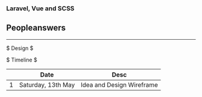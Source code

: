 ### Laravel, Vue and SCSS

## Peopleanswers

---

$ Design $

$ Timeline $

<table width="100%">
  <thead>
    <tr>
      <th></th>
      <th>Date</th>
      <th>Desc</th>
    </tr>
  </thead>
  <tbody>
    <tr>
      <td>1</td>
      <td>Saturday, 13th May</td>
      <td>Idea and Design Wireframe</td>
    </tr>
  </tbody>
</table>
